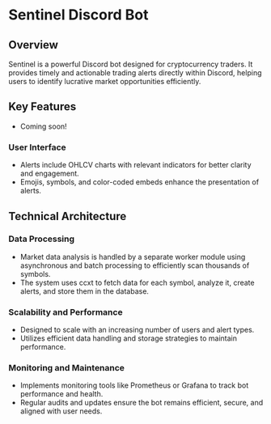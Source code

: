 # Sentinel Discord Bot

## Overview

Sentinel is a powerful Discord bot designed for cryptocurrency traders. It provides timely and actionable trading alerts directly within Discord, helping users to identify lucrative market opportunities efficiently.

## Key Features
- Coming soon!

### User Interface
- Alerts include OHLCV charts with relevant indicators for better clarity and engagement.
- Emojis, symbols, and color-coded embeds enhance the presentation of alerts.

## Technical Architecture

### Data Processing
- Market data analysis is handled by a separate worker module using asynchronous and batch processing to efficiently scan thousands of symbols.
- The system uses ccxt to fetch data for each symbol, analyze it, create alerts, and store them in the database.

### Scalability and Performance
- Designed to scale with an increasing number of users and alert types.
- Utilizes efficient data handling and storage strategies to maintain performance.

### Monitoring and Maintenance
- Implements monitoring tools like Prometheus or Grafana to track bot performance and health.
- Regular audits and updates ensure the bot remains efficient, secure, and aligned with user needs.
